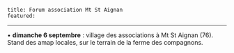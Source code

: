 	title: Forum association Mt St Aignan
	featured:
---

• **dimanche 6  septembre** : village des associations à Mt St Aignan (76). Stand des amap locales, sur le terrain de la ferme des compagnons.


